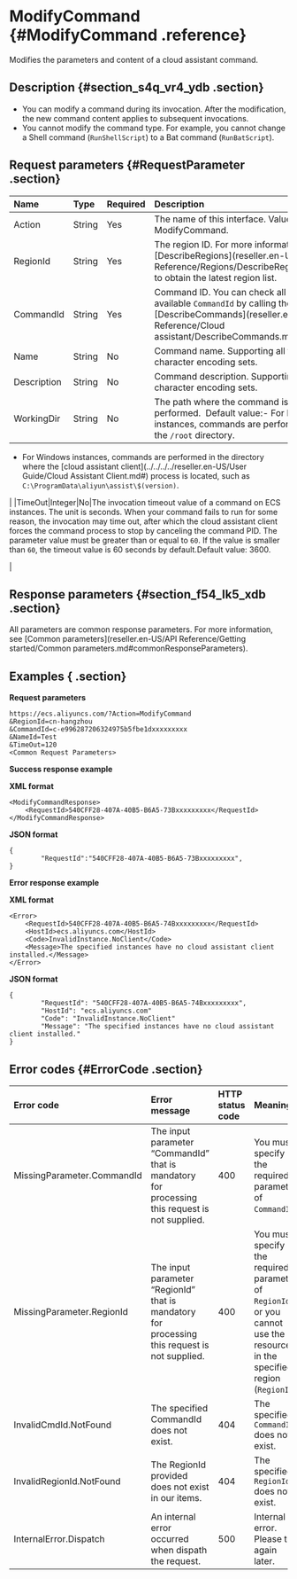 # ModifyCommand {#ModifyCommand .reference}

Modifies the parameters and content of a cloud assistant command.

## Description {#section_s4q_vr4_ydb .section}

-   You can modify a command during its invocation. After the modification, the new command content applies to subsequent invocations.
-   You cannot modify the command type. For example, you cannot change a Shell command \(`RunShellScript`\) to a Bat command \(`RunBatScript`\).

## Request parameters {#RequestParameter .section}

|Name|Type|Required|Description|
|:---|:---|:-------|:----------|
|Action|String|Yes|The name of this interface. Value: ModifyCommand.|
|RegionId|String|Yes|The region ID. For more information, call [DescribeRegions](reseller.en-US/API Reference/Regions/DescribeRegions.md#) to obtain the latest region list.|
|CommandId|String|Yes|Command ID. You can check all the available `CommandId` by calling the [DescribeCommands](reseller.en-US/API Reference/Cloud assistant/DescribeCommands.md#) API.|
|Name|String|No|Command name. Supporting all the character encoding sets.|
|Description|String|No|Command description. Supporting all the character encoding sets.|
|WorkingDir|String|No|The path where the command is performed.  Default value:-   For Linux instances, commands are performed in the `/root` directory.
-   For Windows instances, commands are performed in the directory where the [cloud assistant client](../../../../reseller.en-US/User Guide/Cloud Assistant Client.md#) process is located, such as `C:\ProgramData\aliyun\assist\$(version)`.

|
|TimeOut|Integer|No|The invocation timeout value of a command on ECS instances. The unit is seconds. When your command fails to run for some reason, the invocation may time out, after which the cloud assistant client forces the command process to stop by canceling the command PID. The parameter value must be greater than or equal to `60`. If the value is smaller than `60`, the timeout value is 60 seconds by default.Default value: 3600.

|

## Response parameters {#section_f54_lk5_xdb .section}

All parameters are common response parameters. For more information, see [Common parameters](reseller.en-US/API Reference/Getting started/Common parameters.md#commonResponseParameters).

## Examples { .section}

**Request parameters** 

```
https://ecs.aliyuncs.com/?Action=ModifyCommand
&RegionId=cn-hangzhou
&CommandId=c-e996287206324975b5fbe1dxxxxxxxxx
&NameId=Test
&TimeOut=120
<Common Request Parameters>
```

**Success response example** 

**XML format**

```
<ModifyCommandResponse>
    <RequestId>540CFF28-407A-40B5-B6A5-73Bxxxxxxxxx</RequestId>
</ModifyCommandResponse>
```

 **JSON format** 

```
{
        "RequestId":"540CFF28-407A-40B5-B6A5-73Bxxxxxxxxx",
}
```

**Error response example** 

**XML format**

```
<Error>
    <RequestId>540CFF28-407A-40B5-B6A5-74Bxxxxxxxxx</RequestId>
    <HostId>ecs.aliyuncs.com</HostId>
    <Code>InvalidInstance.NoClient</Code>
    <Message>The specified instances have no cloud assistant client installed.</Message>
</Error>
```

 **JSON format** 

```
{
        "RequestId": "540CFF28-407A-40B5-B6A5-74Bxxxxxxxxx",
        "HostId": "ecs.aliyuncs.com"
        "Code": "InvalidInstance.NoClient"
        "Message": "The specified instances have no cloud assistant client installed."
}
```

## Error codes {#ErrorCode .section}

|Error code|Error message|HTTP status code|Meaning|
|:---------|:------------|:---------------|:------|
|MissingParameter.CommandId|The input parameter “CommandId” that is mandatory for processing this request is not supplied.|400|You must specify the required parameter of `CommandId`.|
|MissingParameter.RegionId|The input parameter “RegionId” that is mandatory for processing this request is not supplied.|400|You must specify the required parameter of `RegionId`, or you cannot use the resources in the specified region \(`RegionId`\).|
|InvalidCmdId.NotFound|The specified CommandId does not exist.|404|The specified `CommandId` does not exist.|
|InvalidRegionId.NotFound|The RegionId provided does not exist in our items.|404|The specified `RegionId` does not exist.|
|InternalError.Dispatch|An internal error occurred when dispath the request.|500|Internal error. Please try again later.|

